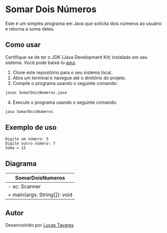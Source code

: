 # Somar Dois Números

Este é um simples programa em Java que solicita dois números ao usuário e retorna a soma deles.

## Como usar

Certifique-se de ter o JDK (Java Development Kit) instalado em seu sistema. Você pode baixá-lo [aqui](https://www.oracle.com/java/technologies/javase-jdk11-downloads.html).

1. Clone este repositório para o seu sistema local.
2. Abra um terminal e navegue até o diretório do projeto.
3. Compile o programa usando o seguinte comando:

```bash
javac SomarDoisNumeros.java
```
4. Execute o programa usando o seguinte comando:

```bash
java SomarDoisNumeros
```

## Exemplo de uso

```
Digite um número: 5
Digite outro número: 7
Soma = 12
```

## Diagrama

|          SomarDoisNumeros       |
|---------------------------------|
| - sc: Scanner                   |
| + main(args: String[]): void    |

## Autor
Desenvolvido por [Lucas Tavares](https://github.com/tavaresslc)


